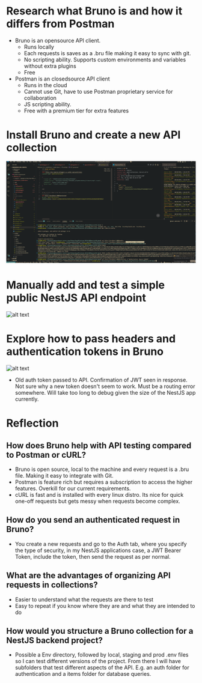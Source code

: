 # Research what Bruno is and how it differs from Postman

- Bruno is an opensource API client.
  - Runs locally
  - Each requests is saves as a .bru file making it easy to sync with git.
  - No scripting ability. Supports custom environments and variables without extra plugins
  - Free
- Postman is an closedsource API client
  - Runs in the cloud
  - Cannot use Git, have to use Postman proprietary service for collaboration
  - JS scripting ability.
  - Free with a premium tier for extra features

# Install Bruno and create a new API collection

![alt text](image.png)

# Manually add and test a simple public NestJS API endpoint

![alt text](image-1.png)

# Explore how to pass headers and authentication tokens in Bruno

![alt text](image-2.png)

- Old auth token passed to API. Confirmation of JWT seen in response. Not sure why a new token doesn't seem to work. Must be a routing error somewhere. Will take too long to debug given the size of the NestJS app currently.

# Reflection

## How does Bruno help with API testing compared to Postman or cURL?

- Bruno is open source, local to the machine and every request is a .bru file. Making it easy to integrate with Git.
- Postman is feature rich but requires a subscription to access the higher features. Overkill for our current requirements.
- cURL is fast and is installed with every linux distro. Its nice for quick one-off requests but gets messy when requests become complex.

## How do you send an authenticated request in Bruno?

- You create a new requests and go to the Auth tab, where you specify the type of security, in my NestJS applications case, a JWT Bearer Token, include the token, then send the request as per normal.

## What are the advantages of organizing API requests in collections?

- Easier to understand what the requests are there to test
- Easy to repeat if you know where they are and what they are intended to do

## How would you structure a Bruno collection for a NestJS backend project?

- Possible a Env directory, followed by local, staging and prod .env files so I can test different versions of the project. From there I will have subfolders that test different aspects of the API. E.g. an auth folder for authentication and a items folder for database queries.
